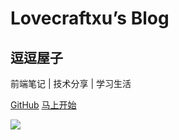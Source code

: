 <!--
 * @Author: wangdoudou
 * @Date: 2020-11-30 14:31:13
 * @LastEditTime: 2020-11-30 15:37:47
 * @LastEditors: wangdoudou
 * @Description:
-->

# Lovecraftxu’s Blog

## 逗逗屋子

前端笔记 | 技术分享 | 学习生活

[GitHub](https://github.com/LovecraftXu/docBlog)
[马上开始](#main)

<!-- background -->

<!-- ![](https://www.sunniejs.cn/static/wx/bg.jpg) -->

![](https://w.wallhaven.cc/full/m9/wallhaven-m9q6e9.jpg)
